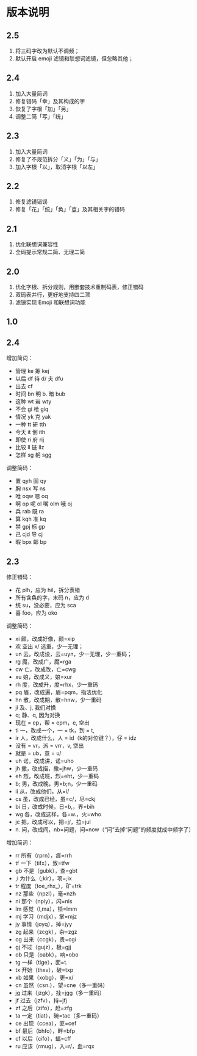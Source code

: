 # 版本说明

## 2.5

1. 将三码字改为默认不调频；
2. 默认开启 emoji 滤镜和联想词滤镜，但忽略其他；

## 2.4

1. 加入大量简词
2. 修复错码「幸」及其构成的字
3. 恢复了字根「加」「另」
4. 调整二简「写」「统」

## 2.3

1. 加入大量简词
2. 修复了不规范拆分「义」「为」「与」
3. 加入字根「以」，取消字根「以左」

## 2.2

1. 修复滤镜错误
2. 修复「花」「统」「奂」「壴」及其相关字的错码

## 2.1

1. 优化联想词兼容性
2. 全码提示常规二简、无理二简

## 2.0

1. 优化字根、拆分规则，用嵌套技术重制码表，修正错码
2. 双码表并行，更好地支持四二顶
3. 滤镜实现 Emoji 和联想词功能

## 1.0

## 2.4

增加简词：

- 管理 ke 筹 kej
- 以后 df 待 d/ 夫 dfu
- 出去 cf
- 时间 bn 明 b. 暗 bub
- 这种 wt 岩 wty
- 不会 gi 枪 giq
- 情况 yk 克 yak
- 一种 tt 研 tth
- 今天 it 倒 ith
- 即使 ri 府 rij
- 比较 ll 链 llz
- 怎样 sg 躬 sgg

调整简码：

- 置 qyh 固 qy
- 胸 nsx 写 ns
- 唯 oqw 嗯 oq
- 啊 op 呢 ol 嘴 olm 哦 oj
- 兵 rab 既 ra
- 算 kqh 准 kq
- 禁 gpj 标 gp
- 己 cjd 导 cj
- 暇 bpx 邮 bp

## 2.3

修正错码：

- 花 plh，应为 hil，拆分表错
- 所有含奂的字，末码 n，应为 d
- 统 su，没必要，应为 sca
- 喜 foo，应为 oko

调整简码：

- xi 颇，改成好像，颇=xip
- 欢 空出 x/ 选重，少一无理；
- un 云，改成设，云=uyn，少一无理，少一重码；
- rg 魔，改成广，魔=rga
- cw 亡，改成改，亡=cwg
- xu 娘，改成义，娘=xur
- rh 度，改成升，度=rhx，少一重码
- pq 眉，改成遍，眉=pqm，指法优化
- hn 散，改成期，散=hnw，少一重码
- ji 及、j, 我们对换
- q; 静、q, 因为对换
- 现在 = ep，帮 = epm，e, 空出
- ti 一，改成一个，一 = tk，到 = t,
- ir 人，改成什么，人 = id（k的对位键？），仔 = idz
- 没有 = vr，派 = vrr，v, 空出
- 就是 = ub，意 = u/
- uh 诺，改成讲，诺=uho
- jh 撒，改成描，撒=jhw，少一重码
- eh 烈，改成班，烈=eht，少一重码
- b; 男，改成晚，男=b;n，少一重码
- ii 从，改成他们，从=i/
- cs 虽，改成已经，虽=c/，尽=ckj
- bi 日，改成时候，日=b,，界=bih
- wg 各，改成这样，各=w.，火=who
- jc 把，改成可以，把=j/，拉=jul
- n. 问，改成间，nb=问题，问=now（“问”去掉“问题”的频度就成中频字了）

增加简词：

- rr 所有（rprn），痕=rrh
- tf 一下（tifx），致=tfw
- gb 不是（gubk），查=gbt
- ;i 为什么（;kir），项=;ix
- tr 程度（toe_rhx_），矿=trk
- nz 那些（npzl），毫=nzh
- ni 那个（npiy），闪=nis
- lm 感觉（l,ma），锁=lmm
- mj 学习（mdjx），掌=mjz
- jy 事情（joyq），掉=jyy
- zg 起来（zcgk），杂=zgz
- cg 出来（ccgk），贵=cgi
- gj 不过（gujz），极=gjj
- ob 只是（oabk），响=obo
- tg 一样（tige），面=t.
- tx 开始（thxv），破=txp
- xb 如果（xobg），更=x/
- cn 虽然（csn.），望=cne（多一重码）
- jg 过来（jzgk），挂=jgg（多一重码）
- jf 过去（jzfv），持=jfj
- zf 之后（zifo），赶=zfg
- ta 一定（tiat），碗=tac（多一重码）
- ce 出现（ccea），匪=cef
- bf 最后（bhfo），畔=bfp
- cf 以后（cifo），蝠=cff
- ru 应该（rmug），入=r/，血=rqx

